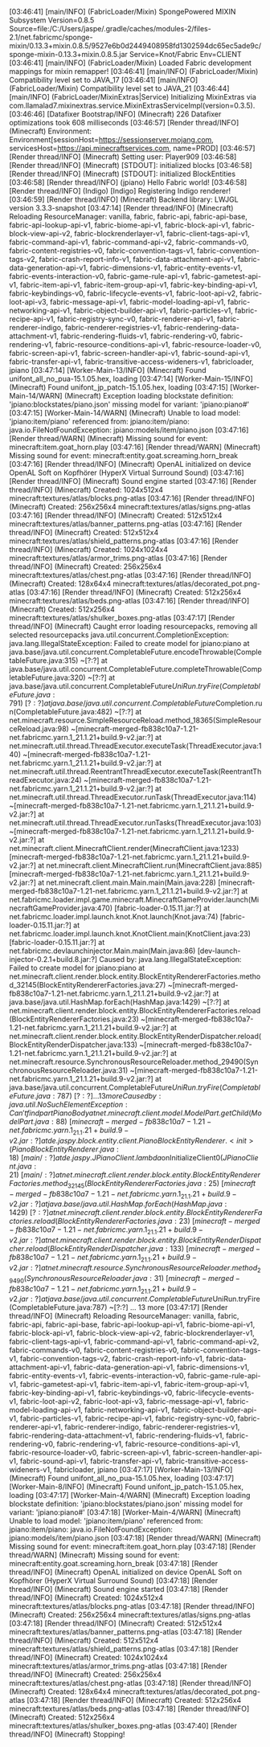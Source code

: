 [03:46:41] [main/INFO] (FabricLoader/Mixin) SpongePowered MIXIN Subsystem Version=0.8.5 Source=file:/C:/Users/jaspe/.gradle/caches/modules-2/files-2.1/net.fabricmc/sponge-mixin/0.13.3+mixin.0.8.5/9527e6b0d2449408958fd1302594dc65ec5ade9c/sponge-mixin-0.13.3+mixin.0.8.5.jar Service=Knot/Fabric Env=CLIENT
[03:46:41] [main/INFO] (FabricLoader/Mixin) Loaded Fabric development mappings for mixin remapper!
[03:46:41] [main/INFO] (FabricLoader/Mixin) Compatibility level set to JAVA_17
[03:46:41] [main/INFO] (FabricLoader/Mixin) Compatibility level set to JAVA_21
[03:46:44] [main/INFO] (FabricLoader/MixinExtras|Service) Initializing MixinExtras via com.llamalad7.mixinextras.service.MixinExtrasServiceImpl(version=0.3.5).
[03:46:46] [Datafixer Bootstrap/INFO] (Minecraft) 226 Datafixer optimizations took 608 milliseconds
[03:46:57] [Render thread/INFO] (Minecraft) Environment: Environment[sessionHost=https://sessionserver.mojang.com, servicesHost=https://api.minecraftservices.com, name=PROD]
[03:46:57] [Render thread/INFO] (Minecraft) Setting user: Player909
[03:46:58] [Render thread/INFO] (Minecraft) [STDOUT]: initialized blocks
[03:46:58] [Render thread/INFO] (Minecraft) [STDOUT]: initialized BlockEntities
[03:46:58] [Render thread/INFO] (jpiano) Hello Fabric world!
[03:46:58] [Render thread/INFO] (Indigo) [Indigo] Registering Indigo renderer!
[03:46:59] [Render thread/INFO] (Minecraft) Backend library: LWJGL version 3.3.3-snapshot
[03:47:14] [Render thread/INFO] (Minecraft) Reloading ResourceManager: vanilla, fabric, fabric-api, fabric-api-base, fabric-api-lookup-api-v1, fabric-biome-api-v1, fabric-block-api-v1, fabric-block-view-api-v2, fabric-blockrenderlayer-v1, fabric-client-tags-api-v1, fabric-command-api-v1, fabric-command-api-v2, fabric-commands-v0, fabric-content-registries-v0, fabric-convention-tags-v1, fabric-convention-tags-v2, fabric-crash-report-info-v1, fabric-data-attachment-api-v1, fabric-data-generation-api-v1, fabric-dimensions-v1, fabric-entity-events-v1, fabric-events-interaction-v0, fabric-game-rule-api-v1, fabric-gametest-api-v1, fabric-item-api-v1, fabric-item-group-api-v1, fabric-key-binding-api-v1, fabric-keybindings-v0, fabric-lifecycle-events-v1, fabric-loot-api-v2, fabric-loot-api-v3, fabric-message-api-v1, fabric-model-loading-api-v1, fabric-networking-api-v1, fabric-object-builder-api-v1, fabric-particles-v1, fabric-recipe-api-v1, fabric-registry-sync-v0, fabric-renderer-api-v1, fabric-renderer-indigo, fabric-renderer-registries-v1, fabric-rendering-data-attachment-v1, fabric-rendering-fluids-v1, fabric-rendering-v0, fabric-rendering-v1, fabric-resource-conditions-api-v1, fabric-resource-loader-v0, fabric-screen-api-v1, fabric-screen-handler-api-v1, fabric-sound-api-v1, fabric-transfer-api-v1, fabric-transitive-access-wideners-v1, fabricloader, jpiano
[03:47:14] [Worker-Main-13/INFO] (Minecraft) Found unifont_all_no_pua-15.1.05.hex, loading
[03:47:14] [Worker-Main-15/INFO] (Minecraft) Found unifont_jp_patch-15.1.05.hex, loading
[03:47:15] [Worker-Main-14/WARN] (Minecraft) Exception loading blockstate definition: 'jpiano:blockstates/piano.json' missing model for variant: 'jpiano:piano#'
[03:47:15] [Worker-Main-14/WARN] (Minecraft) Unable to load model: 'jpiano:item/piano' referenced from: jpiano:item/piano: java.io.FileNotFoundException: jpiano:models/item/piano.json
[03:47:16] [Render thread/WARN] (Minecraft) Missing sound for event: minecraft:item.goat_horn.play
[03:47:16] [Render thread/WARN] (Minecraft) Missing sound for event: minecraft:entity.goat.screaming.horn_break
[03:47:16] [Render thread/INFO] (Minecraft) OpenAL initialized on device OpenAL Soft on Kopfhörer (HyperX Virtual Surround Sound)
[03:47:16] [Render thread/INFO] (Minecraft) Sound engine started
[03:47:16] [Render thread/INFO] (Minecraft) Created: 1024x512x4 minecraft:textures/atlas/blocks.png-atlas
[03:47:16] [Render thread/INFO] (Minecraft) Created: 256x256x4 minecraft:textures/atlas/signs.png-atlas
[03:47:16] [Render thread/INFO] (Minecraft) Created: 512x512x4 minecraft:textures/atlas/banner_patterns.png-atlas
[03:47:16] [Render thread/INFO] (Minecraft) Created: 512x512x4 minecraft:textures/atlas/shield_patterns.png-atlas
[03:47:16] [Render thread/INFO] (Minecraft) Created: 1024x1024x4 minecraft:textures/atlas/armor_trims.png-atlas
[03:47:16] [Render thread/INFO] (Minecraft) Created: 256x256x4 minecraft:textures/atlas/chest.png-atlas
[03:47:16] [Render thread/INFO] (Minecraft) Created: 128x64x4 minecraft:textures/atlas/decorated_pot.png-atlas
[03:47:16] [Render thread/INFO] (Minecraft) Created: 512x256x4 minecraft:textures/atlas/beds.png-atlas
[03:47:16] [Render thread/INFO] (Minecraft) Created: 512x256x4 minecraft:textures/atlas/shulker_boxes.png-atlas
[03:47:17] [Render thread/INFO] (Minecraft) Caught error loading resourcepacks, removing all selected resourcepacks
 java.util.concurrent.CompletionException: java.lang.IllegalStateException: Failed to create model for jpiano:piano
	at java.base/java.util.concurrent.CompletableFuture.encodeThrowable(CompletableFuture.java:315) ~[?:?]
	at java.base/java.util.concurrent.CompletableFuture.completeThrowable(CompletableFuture.java:320) ~[?:?]
	at java.base/java.util.concurrent.CompletableFuture$UniRun.tryFire(CompletableFuture.java:791) ~[?:?]
	at java.base/java.util.concurrent.CompletableFuture$Completion.run(CompletableFuture.java:482) ~[?:?]
	at net.minecraft.resource.SimpleResourceReload.method_18365(SimpleResourceReload.java:98) ~[minecraft-merged-fb838c10a7-1.21-net.fabricmc.yarn.1_21.1.21+build.9-v2.jar:?]
	at net.minecraft.util.thread.ThreadExecutor.executeTask(ThreadExecutor.java:140) ~[minecraft-merged-fb838c10a7-1.21-net.fabricmc.yarn.1_21.1.21+build.9-v2.jar:?]
	at net.minecraft.util.thread.ReentrantThreadExecutor.executeTask(ReentrantThreadExecutor.java:24) ~[minecraft-merged-fb838c10a7-1.21-net.fabricmc.yarn.1_21.1.21+build.9-v2.jar:?]
	at net.minecraft.util.thread.ThreadExecutor.runTask(ThreadExecutor.java:114) ~[minecraft-merged-fb838c10a7-1.21-net.fabricmc.yarn.1_21.1.21+build.9-v2.jar:?]
	at net.minecraft.util.thread.ThreadExecutor.runTasks(ThreadExecutor.java:103) ~[minecraft-merged-fb838c10a7-1.21-net.fabricmc.yarn.1_21.1.21+build.9-v2.jar:?]
	at net.minecraft.client.MinecraftClient.render(MinecraftClient.java:1233) [minecraft-merged-fb838c10a7-1.21-net.fabricmc.yarn.1_21.1.21+build.9-v2.jar:?]
	at net.minecraft.client.MinecraftClient.run(MinecraftClient.java:885) [minecraft-merged-fb838c10a7-1.21-net.fabricmc.yarn.1_21.1.21+build.9-v2.jar:?]
	at net.minecraft.client.main.Main.main(Main.java:228) [minecraft-merged-fb838c10a7-1.21-net.fabricmc.yarn.1_21.1.21+build.9-v2.jar:?]
	at net.fabricmc.loader.impl.game.minecraft.MinecraftGameProvider.launch(MinecraftGameProvider.java:470) [fabric-loader-0.15.11.jar:?]
	at net.fabricmc.loader.impl.launch.knot.Knot.launch(Knot.java:74) [fabric-loader-0.15.11.jar:?]
	at net.fabricmc.loader.impl.launch.knot.KnotClient.main(KnotClient.java:23) [fabric-loader-0.15.11.jar:?]
	at net.fabricmc.devlaunchinjector.Main.main(Main.java:86) [dev-launch-injector-0.2.1+build.8.jar:?]
Caused by: java.lang.IllegalStateException: Failed to create model for jpiano:piano
	at net.minecraft.client.render.block.entity.BlockEntityRendererFactories.method_32145(BlockEntityRendererFactories.java:27) ~[minecraft-merged-fb838c10a7-1.21-net.fabricmc.yarn.1_21.1.21+build.9-v2.jar:?]
	at java.base/java.util.HashMap.forEach(HashMap.java:1429) ~[?:?]
	at net.minecraft.client.render.block.entity.BlockEntityRendererFactories.reload(BlockEntityRendererFactories.java:23) ~[minecraft-merged-fb838c10a7-1.21-net.fabricmc.yarn.1_21.1.21+build.9-v2.jar:?]
	at net.minecraft.client.render.block.entity.BlockEntityRenderDispatcher.reload(BlockEntityRenderDispatcher.java:133) ~[minecraft-merged-fb838c10a7-1.21-net.fabricmc.yarn.1_21.1.21+build.9-v2.jar:?]
	at net.minecraft.resource.SynchronousResourceReloader.method_29490(SynchronousResourceReloader.java:31) ~[minecraft-merged-fb838c10a7-1.21-net.fabricmc.yarn.1_21.1.21+build.9-v2.jar:?]
	at java.base/java.util.concurrent.CompletableFuture$UniRun.tryFire(CompletableFuture.java:787) ~[?:?]
	... 13 more
Caused by: java.util.NoSuchElementException: Can't find part PianoBody
	at net.minecraft.client.model.ModelPart.getChild(ModelPart.java:88) ~[minecraft-merged-fb838c10a7-1.21-net.fabricmc.yarn.1_21.1.21+build.9-v2.jar:?]
	at de.jaspy.block.entity.client.PianoBlockEntityRenderer.<init>(PianoBlockEntityRenderer.java:18) ~[main/:?]
	at de.jaspy.JPianoClient.lambda$onInitializeClient$0(JPianoClient.java:21) ~[main/:?]
	at net.minecraft.client.render.block.entity.BlockEntityRendererFactories.method_32145(BlockEntityRendererFactories.java:25) ~[minecraft-merged-fb838c10a7-1.21-net.fabricmc.yarn.1_21.1.21+build.9-v2.jar:?]
	at java.base/java.util.HashMap.forEach(HashMap.java:1429) ~[?:?]
	at net.minecraft.client.render.block.entity.BlockEntityRendererFactories.reload(BlockEntityRendererFactories.java:23) ~[minecraft-merged-fb838c10a7-1.21-net.fabricmc.yarn.1_21.1.21+build.9-v2.jar:?]
	at net.minecraft.client.render.block.entity.BlockEntityRenderDispatcher.reload(BlockEntityRenderDispatcher.java:133) ~[minecraft-merged-fb838c10a7-1.21-net.fabricmc.yarn.1_21.1.21+build.9-v2.jar:?]
	at net.minecraft.resource.SynchronousResourceReloader.method_29490(SynchronousResourceReloader.java:31) ~[minecraft-merged-fb838c10a7-1.21-net.fabricmc.yarn.1_21.1.21+build.9-v2.jar:?]
	at java.base/java.util.concurrent.CompletableFuture$UniRun.tryFire(CompletableFuture.java:787) ~[?:?]
	... 13 more
[03:47:17] [Render thread/INFO] (Minecraft) Reloading ResourceManager: vanilla, fabric, fabric-api, fabric-api-base, fabric-api-lookup-api-v1, fabric-biome-api-v1, fabric-block-api-v1, fabric-block-view-api-v2, fabric-blockrenderlayer-v1, fabric-client-tags-api-v1, fabric-command-api-v1, fabric-command-api-v2, fabric-commands-v0, fabric-content-registries-v0, fabric-convention-tags-v1, fabric-convention-tags-v2, fabric-crash-report-info-v1, fabric-data-attachment-api-v1, fabric-data-generation-api-v1, fabric-dimensions-v1, fabric-entity-events-v1, fabric-events-interaction-v0, fabric-game-rule-api-v1, fabric-gametest-api-v1, fabric-item-api-v1, fabric-item-group-api-v1, fabric-key-binding-api-v1, fabric-keybindings-v0, fabric-lifecycle-events-v1, fabric-loot-api-v2, fabric-loot-api-v3, fabric-message-api-v1, fabric-model-loading-api-v1, fabric-networking-api-v1, fabric-object-builder-api-v1, fabric-particles-v1, fabric-recipe-api-v1, fabric-registry-sync-v0, fabric-renderer-api-v1, fabric-renderer-indigo, fabric-renderer-registries-v1, fabric-rendering-data-attachment-v1, fabric-rendering-fluids-v1, fabric-rendering-v0, fabric-rendering-v1, fabric-resource-conditions-api-v1, fabric-resource-loader-v0, fabric-screen-api-v1, fabric-screen-handler-api-v1, fabric-sound-api-v1, fabric-transfer-api-v1, fabric-transitive-access-wideners-v1, fabricloader, jpiano
[03:47:17] [Worker-Main-13/INFO] (Minecraft) Found unifont_all_no_pua-15.1.05.hex, loading
[03:47:17] [Worker-Main-8/INFO] (Minecraft) Found unifont_jp_patch-15.1.05.hex, loading
[03:47:17] [Worker-Main-4/WARN] (Minecraft) Exception loading blockstate definition: 'jpiano:blockstates/piano.json' missing model for variant: 'jpiano:piano#'
[03:47:18] [Worker-Main-4/WARN] (Minecraft) Unable to load model: 'jpiano:item/piano' referenced from: jpiano:item/piano: java.io.FileNotFoundException: jpiano:models/item/piano.json
[03:47:18] [Render thread/WARN] (Minecraft) Missing sound for event: minecraft:item.goat_horn.play
[03:47:18] [Render thread/WARN] (Minecraft) Missing sound for event: minecraft:entity.goat.screaming.horn_break
[03:47:18] [Render thread/INFO] (Minecraft) OpenAL initialized on device OpenAL Soft on Kopfhörer (HyperX Virtual Surround Sound)
[03:47:18] [Render thread/INFO] (Minecraft) Sound engine started
[03:47:18] [Render thread/INFO] (Minecraft) Created: 1024x512x4 minecraft:textures/atlas/blocks.png-atlas
[03:47:18] [Render thread/INFO] (Minecraft) Created: 256x256x4 minecraft:textures/atlas/signs.png-atlas
[03:47:18] [Render thread/INFO] (Minecraft) Created: 512x512x4 minecraft:textures/atlas/banner_patterns.png-atlas
[03:47:18] [Render thread/INFO] (Minecraft) Created: 512x512x4 minecraft:textures/atlas/shield_patterns.png-atlas
[03:47:18] [Render thread/INFO] (Minecraft) Created: 1024x1024x4 minecraft:textures/atlas/armor_trims.png-atlas
[03:47:18] [Render thread/INFO] (Minecraft) Created: 256x256x4 minecraft:textures/atlas/chest.png-atlas
[03:47:18] [Render thread/INFO] (Minecraft) Created: 128x64x4 minecraft:textures/atlas/decorated_pot.png-atlas
[03:47:18] [Render thread/INFO] (Minecraft) Created: 512x256x4 minecraft:textures/atlas/beds.png-atlas
[03:47:18] [Render thread/INFO] (Minecraft) Created: 512x256x4 minecraft:textures/atlas/shulker_boxes.png-atlas
[03:47:40] [Render thread/INFO] (Minecraft) Stopping!
